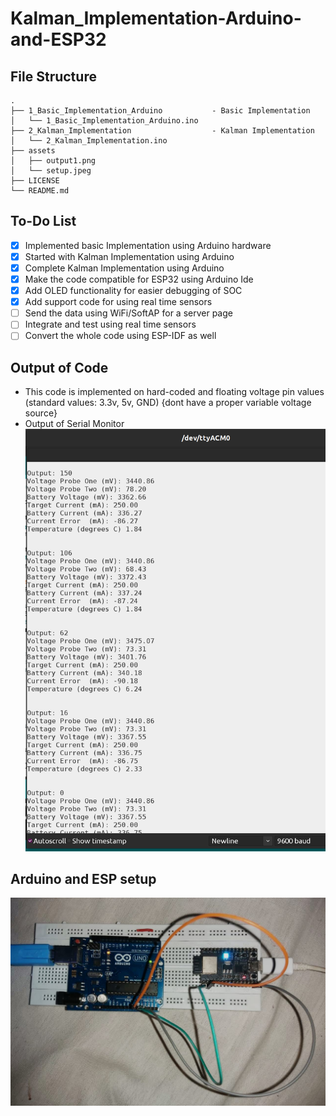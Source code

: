 # Kalman_Implementation-Arduino-and-ESP32

## File Structure
```
.
├── 1_Basic_Implementation_Arduino           - Basic Implementation
│   └── 1_Basic_Implementation_Arduino.ino
├── 2_Kalman_Implementation                  - Kalman Implementation
│   └── 2_Kalman_Implementation.ino
├── assets                              
│   ├── output1.png
│   └── setup.jpeg
├── LICENSE
└── README.md
```
## To-Do List
- [x] Implemented basic Implementation using Arduino hardware 
- [x] Started with Kalman Implementation using Arduino  
- [x] Complete Kalman Implementation using Arduino         
- [x] Make the code compatible for ESP32 using Arduino Ide  
- [x] Add OLED functionality for easier debugging of SOC
- [x] Add support code for using real time sensors
- [ ] Send the data using WiFi/SoftAP for a server page
- [ ] Integrate and test using real time sensors
- [ ] Convert the whole code using ESP-IDF as well

## Output of Code
- This code is implemented on hard-coded and floating voltage pin values (standard values: 3.3v, 5v, GND) {dont have a proper variable voltage source} 
- Output of Serial Monitor <img src="./assets/output1.png"/>

## Arduino and ESP setup
<img src="./assets/setup.jpeg" />
